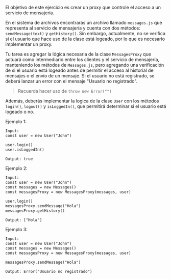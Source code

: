 El objetivo de este ejercicio es crear un proxy que controle el acceso a un servicio de mensajería.

En el sistema de archivos encontrarás un archivo llamado `messages.js` que representa al servicio de mensajería y cuenta con dos métodos: `sendMessage(text)` y `getHistory()`. Sin embargo, actualmente, no se verifica si el usuario que hace uso de la clase está logeado, por lo que es necesario implementar un proxy.

Tu tarea es agregar la lógica necesaria de la clase `MessagesProxy` que actuará como intermediario entre los clientes y el servicio de mensajería, manteniendo los métodos de `Messages.js`, pero agregando una verificación de si el usuario está logeado antes de permitir el acceso al historial de mensajes o el envío de un mensaje. Si el usuario no está registrado, se deberá lanzar un error con el mensaje "Usuario no registrado".

> Recuerda hacer uso de `throw new Error("")`

Además, deberás implementar la logica de la clase `User` con los métodos `login()`, `logout()` y `isLoggedIn()`, que permitirá determinar si el usuario está logeado o no.

Ejemplo 1:

```txt
Input:
const user = new User("John")

user.login()
user.isLoggedIn()

Output: true

```

Ejemplo 2:

```txt
Input:
const user = new User("John")
const messages = new Messages()
const messagesProxy = new MessagesProxy(messages, user)

user.login()
messagesProxy.sendMessage("Hola")
messagesProxy.getHistory()

Output: ["Hola"]

```

Ejemplo 3:

```txt
Input:
const user = new User("John")
const messages = new Messages()
const messagesProxy = new MessagesProxy(messages, user)

messagesProxy.sendMessage("Hola")

Output: Error("Usuario no registrado")

```
